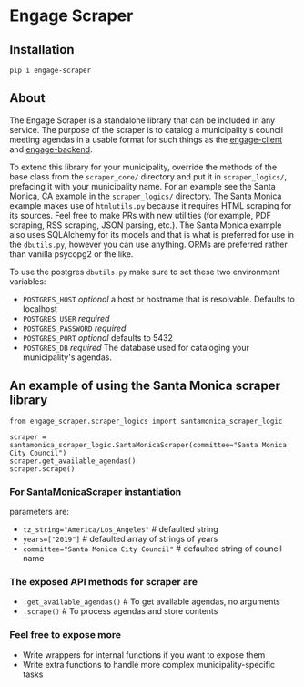 # Engage Scraper

## Installation

`pip i engage-scraper`

## About

The Engage Scraper is a standalone library that can be included in any service. The purpose of the scraper is to catalog a municipality's council meeting agendas in a usable format for such things as the [engage-client](https://github.com/hackla-engage/engage-client) and [engage-backend](https://github.com/hackla-engage/engage-backend).

To extend this library for your municipality, override the methods of the base class from the `scraper_core/` directory and put it in `scraper_logics/`, prefacing it with your municipality name. For an example see the Santa Monica, CA example in the `scraper_logics/` directory. The Santa Monica example makes use of `htmlutils.py` because it requires HTML scraping for its sources. Feel free to make PRs with new utilities (for example, PDF scraping, RSS scraping, JSON parsing, etc.). The Santa Monica example also uses SQLAlchemy for its models and that is what is preferred for use in the `dbutils.py`, however you can use anything. ORMs are preferred rather than vanilla psycopg2 or the like.

To use the postgres `dbutils.py` make sure to set these two environment variables:

* `POSTGRES_HOST` *optional* a host or hostname that is resolvable. Defaults to localhost
* `POSTGRES_USER` *required*
* `POSTGRES_PASSWORD` *required*
* `POSTGRES_PORT` *optional* defaults to 5432
* `POSTGRES_DB`  *required* The database used for cataloging your municipality's agendas.

## An example of using the Santa Monica scraper library

```{python}
from engage_scraper.scraper_logics import santamonica_scraper_logic

scraper = santamonica_scraper_logic.SantaMonicaScraper(committee="Santa Monica City Council")
scraper.get_available_agendas()
scraper.scrape()
```

### For SantaMonicaScraper instantiation

parameters are:

* `tz_string="America/Los_Angeles"` # defaulted string
* `years=["2019"]` # defaulted array of strings of years
* `committee="Santa Monica City Council"` # defaulted string of council name

### The exposed API methods for scraper are

* `.get_available_agendas()` # To get available agendas, no arguments
* `.scrape()` # To process agendas and store contents

### Feel free to expose more

* Write wrappers for internal functions if you want to expose them
* Write extra functions to handle more complex municipality-specific tasks
